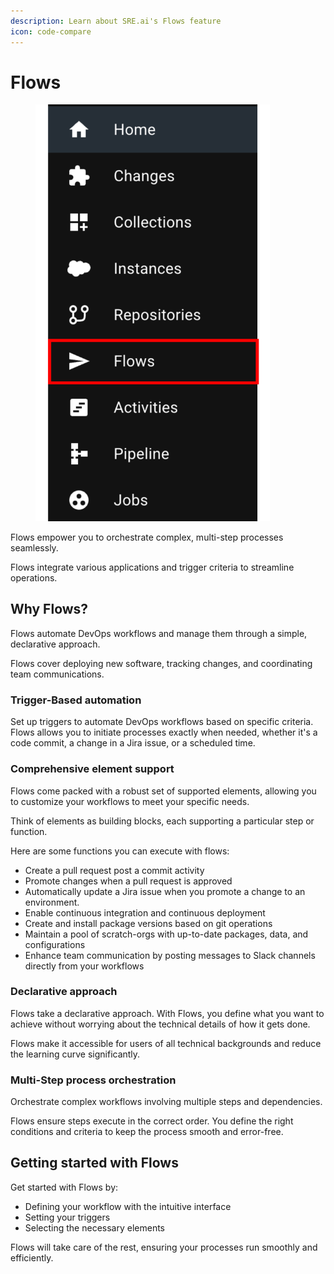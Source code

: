 ```yaml
---
description: Learn about SRE.ai's Flows feature
icon: code-compare
---
```


# Flows

<figure><img src="../.gitbook/assets/Flows.png" alt="" width="375"><figcaption></figcaption></figure>

Flows empower you to orchestrate complex, multi-step processes seamlessly.&#x20;

Flows integrate various applications and trigger criteria to streamline operations.

## **Why Flows?**

Flows automate DevOps workflows and manage them through a simple, declarative approach.

Flows cover deploying new software, tracking changes, and coordinating team communications.

### **Trigger-Based automation**

Set up triggers to automate DevOps workflows based on specific criteria. Flows allows you to initiate processes exactly when needed, whether it's a code commit, a change in a Jira issue, or a scheduled time.

### Comprehensive element support

Flows come packed with a robust set of supported elements, allowing you to customize your workflows to meet your specific needs.

Think of elements as building blocks, each supporting a particular step or function.

Here are some functions you can execute with flows:

* Create a pull request post a commit activity
* Promote changes when a pull request is approved
* Automatically update a Jira issue when you promote a change to an environment.
* Enable continuous integration and continuous deployment
* Create and install package versions based on git operations
* Maintain a pool of scratch-orgs with up-to-date packages, data, and configurations
* Enhance team communication by posting messages to Slack channels directly from your workflows

### **Declarative approach**

Flows take a declarative approach. With Flows, you define what you want to achieve without worrying about the technical details of how it gets done.

Flows make it accessible for users of all technical backgrounds and reduce the learning curve significantly.

### **Multi-Step process orchestration**

Orchestrate complex workflows involving multiple steps and dependencies.

Flows ensure steps execute in the correct order. You define the right conditions and criteria to keep the process smooth and error-free.

## **Getting started with Flows**

Get started with Flows by:

* Defining your workflow with the intuitive interface
* Setting your triggers
* Selecting the necessary elements

Flows will take care of the rest, ensuring your processes run smoothly and efficiently.
